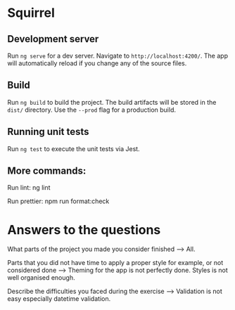 # Squirrel

## Development server

Run `ng serve` for a dev server. Navigate to `http://localhost:4200/`. The app will automatically reload if you change any of the source files.

## Build

Run `ng build` to build the project. The build artifacts will be stored in the `dist/` directory. Use the `--prod` flag for a production build.

## Running unit tests

Run `ng test` to execute the unit tests via Jest.

## More commands:

Run lint: ng lint

Run prettier: npm run format:check


# Answers to the questions

What parts of the project you made you consider finished
--> All.

Parts that you did not have time to apply a proper style for example, or not considered done
--> Theming for the app is not perfectly done. Styles is not well organised enough.

Describe the difficulties you faced during the exercise
--> Validation is not easy especially datetime validation.
